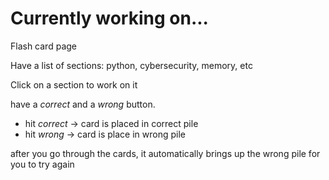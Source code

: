 # Currently working on...

Flash card page

Have a list of sections: python, cybersecurity, memory, etc

Click on a section to work on it

have a *correct* and a *wrong* button. 
- hit *correct* -> card is placed in correct pile
- hit *wrong* -> card is place in wrong pile

after you go through the cards, it automatically brings up the wrong pile for you to try again